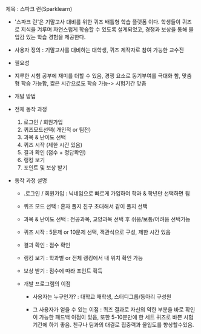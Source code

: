 
제목 : 스파크 런(Sparklearn)

- '스파크 런'은 기말고사 대비를 위한 퀴즈 배틀형 학습 플랫폼 이다. 학생들이 퀴즈로 지식을 겨루며 자연스럽게 학습할 수 있도록 설계되었고, 경쟁과 보상을 통해 몰입감 있는 학습 경험을 제공한다.
-  사용자 정의 : 기말고사를 대비하는 대학생, 퀴즈 제작자로 참여 가능한 교수진

- 필요성
- 지루한 시험 공부에 재미를 더할 수 있음, 경쟁 요소로 동기부여를 극대화 함, 맞춤형 학습 가능함, 짧은 시간으로도 학습 가능-> 시험기간 맞춤

- 개발 방법
- 전체 동작 과정
	1. 로그인 / 회원가입
	2. 퀴즈모드선택( 개인적 or 팀전)
	3. 과목 & 난이도 선택
	4. 퀴즈 시작 (제한 시간 있음)
	5. 결과 확인 (점수 + 정답확인)
	6. 랭킹 보기
	7. 포인트 및 보상 받기
- 동작 과정 설명
	- .로그인 / 회원가입 : 닉네임으로 빠르게 가입하여 학과 & 학년만 선택하면 됨
	- 퀴즈 모드 선택 : 혼자 풀지 친구 초대해서 같이 풀지 선택
	- 과목 & 난이도 선택 : 전공과목, 교양과목 선택 후 쉬움/보통/어려움 선택가능
	- 퀴즈 시작 : 5문제 or 10문제 선택, 객관식으로 구성, 제한 시간 있음
	- 결과 확인 : 점수 확인
	- 랭킹 보기 : 학과별 or 전체 랭킹에서 내 위치 확인 가능
	- 보상 받기 : 점수에 따라 포인트 획득
	
	- 개발 프로그램의 이점
		 -   사용자는 누구인가?  : 대학교 재학생, 스터디그룹/동아리 구성원
		 
		 - 그 사용자가 얻을 수 있는 이점 : 퀴즈 결과로 자신의 약한 부분을 바로 확인이 가능한 패드백 이점이 있음, 또한 5-10분만에 한 세트 퀴즈로 바쁜 시험기간에 하기 좋음. 친구나 팀과의 대결로 집중력과 몰입도를 향상할수있음.


